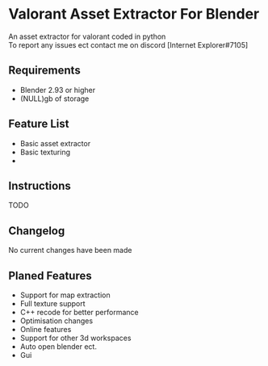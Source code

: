 # Valorant Asset Extractor For Blender

An asset extractor for valorant coded in python 
<br>
To report any issues ect contact me on discord [Internet Explorer#7105]

## Requirements

- Blender 2.93 or higher
- (NULL)gb of storage

## Feature List

- Basic asset extractor
- Basic texturing
- 

## Instructions

TODO

## Changelog

No current changes have been made

## Planed Features

- Support for map extraction
- Full texture support
- C++ recode for better performance
- Optimisation changes
- Online features
- Support for other 3d workspaces
- Auto open blender ect.
- Gui
